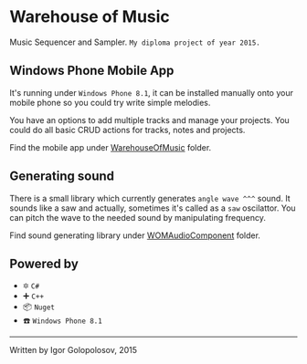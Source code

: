 # Warehouse of Music

Music Sequencer and Sampler. `My diploma project of year 2015.`

## Windows Phone Mobile App

It's running under `Windows Phone 8.1`, it can be installed manually onto your mobile phone so you could try write simple melodies.

You have an options to add multiple tracks and manage your projects. You could do all basic CRUD actions for tracks, notes and projects.

Find the mobile app under [WarehouseOfMusic](https://github.com/usehotkey/whofmusic/tree/master/WarehouseOfMusic) folder.

## Generating sound

There is a small library which currently generates `angle wave ^^^` sound. It sounds like a saw and actually, sometimes it's called as a `saw` oscilattor. You can pitch the wave to the needed sound by manipulating frequency.

Find sound generating library under [WOMAudioComponent](https://github.com/usehotkey/whofmusic/tree/master/WOMAudioComponent) folder.

## Powered by
- 🔯 `C#`
- ➕ `C++`
- 📦 `Nuget`
- ☎️ `Windows Phone 8.1`

---

Written by Igor Golopolosov, 2015
